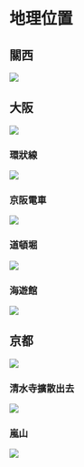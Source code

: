 # 地理位置

## 關西

![](img/20230806221200.png)


## 大阪

![](img/20230806174107.png)

### 環狀線

![](img/20230828233245.png)

### 京阪電車

![](img/20230828234144.png)

### 道頓堀

![](img/20230819203701.png)

### 海遊館

![](img/20230807223701.png)

## 京都

![](img/20230806173454.png)

### 清水寺擴散出去

![](img/20230807223615.png)

### 嵐山

![](img/20230819200836.png)